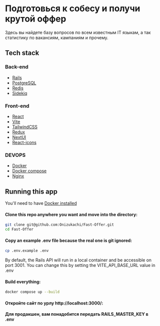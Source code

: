 # Подготовься к собесу и получи крутой оффер

Здесь вы найдете базу вопросов по всем известным IT языкам, а так статистику по вакансиям, кампаниям и прочему.

## Tech stack


### Back-end
- [Rails](https://rubyonrails.org/)
- [PostgreSQL](https://www.postgresql.org/)
- [Redis](https://redis.io/)
- [Sidekiq](https://github.com/mperham/sidekiq)

### Front-end
- [React](https://ru.legacy.reactjs.org/)
- [Vite](https://vitejs.dev/)
- [TailwindCSS](https://tailwindcss.com/)
- [Redux](https://redux.js.org/)
- [NextUI](https://nextui.org/)
- [React-icons](https://react-icons.github.io/react-icons/)

### DEVOPS
- [Docker](https://www.docker.com/)
- [Docker compose](https://www.docker.com/)
- [Nginx](https://nginx.org/ru/)


## Running this app

You'll need to have [Docker installed](https://docs.docker.com/get-docker/)

#### Clone this repo anywhere you want and move into the directory:

```sh
git clone git@github.com:Onizukachi/Fast-Offer.git
cd Fast-Offer
```

#### Copy an example .env file because the real one is git ignored:

```sh
cp .env.example .env
```

By default, the Rails API will run in a local container and be accessible on port 3001. You can change this by setting the VITE_API_BASE_URL value in .env

#### Build everything:

```sh
docker compose up --build
```

#### Откройте сайт по урлу http://localhost:3000/:

####  Для продакшен, вам понадобится передать RAILS_MASTER_KEY в .env
